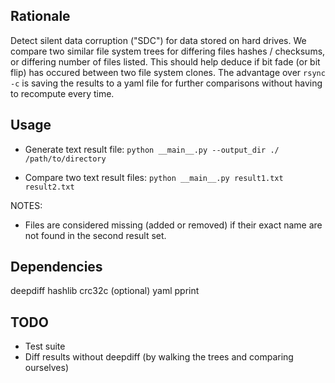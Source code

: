 ## Rationale

Detect silent data corruption ("SDC") for data stored on hard drives.
We compare two similar file system trees for differing files hashes / checksums, or differing number of files listed.
This should help deduce if bit fade (or bit flip) has occured between two file system  clones.
The advantage over `rsync -c` is saving the results to a yaml file for further comparisons without having to recompute every time.

## Usage

* Generate text result file:
`python __main__.py --output_dir ./ /path/to/directory`

* Compare two text result files:
`python __main__.py result1.txt result2.txt`

NOTES:

* Files are considered missing (added or removed) if their exact name are not found in the second result set.

## Dependencies

deepdiff
hashlib
crc32c (optional)
yaml
pprint

## TODO

* Test suite
* Diff results without deepdiff (by walking the trees and comparing ourselves)
